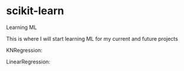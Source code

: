 # scikit-learn
Learning ML

This is where I will start learning ML for my current and future projects

KNRegression: 

LinearRegression:
